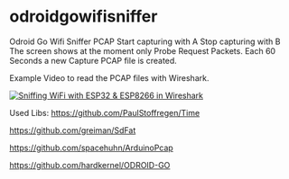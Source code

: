 # odroidgowifisniffer
Odroid Go Wifi Sniffer PCAP
Start capturing with A
Stop capturing with B
The screen shows at the moment only Probe Request Packets.
Each 60 Seconds a new Capture PCAP file is created.


Example Video to read the PCAP files with Wireshark.

[![Sniffing WiFi with ESP32 & ESP8266 in Wireshark](https://img.youtube.com/vi/3Ac6X6ZBQ0g/0.jpg)](https://www.youtube.com/watch?v=3Ac6X6ZBQ0g)  


Used Libs:
https://github.com/PaulStoffregen/Time

https://github.com/greiman/SdFat

https://github.com/spacehuhn/ArduinoPcap

https://github.com/hardkernel/ODROID-GO

